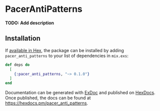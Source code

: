 # PacerAntiPatterns

**TODO: Add description**

## Installation

If [available in Hex](https://hex.pm/docs/publish), the package can be installed
by adding `pacer_anti_patterns` to your list of dependencies in `mix.exs`:

```elixir
def deps do
  [
    {:pacer_anti_patterns, "~> 0.1.0"}
  ]
end
```

Documentation can be generated with [ExDoc](https://github.com/elixir-lang/ex_doc)
and published on [HexDocs](https://hexdocs.pm). Once published, the docs can
be found at <https://hexdocs.pm/pacer_anti_patterns>.

